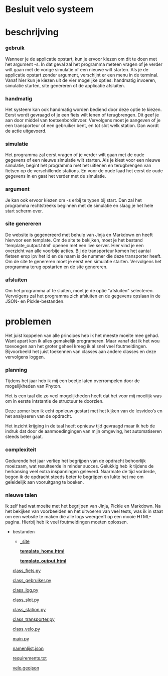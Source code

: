 # Besluit velo systeem

# beschrijving

### gebruik

Wanneer je de applicatie opstart, kun je ervoor kiezen om dit te doen met het argument -s. In dat geval zal het programma meteen vragen of je verder wilt gaan met de vorige simulatie of een nieuwe wilt starten. Als je de applicatie opstart zonder argument, verschijnt er een menu in de terminal. Vanaf hier kun je kiezen uit de vier mogelijke opties: handmatig invoeren, simulatie starten, site genereren of de applicatie afsluiten.

### handmatig

Het systeem kan ook handmatig worden bediend door deze optie te kiezen. Eerst wordt gevraagd of je een fiets wilt lenen of terugbrengen. Dit geef je aan door middel van toetsenbordinvoer. Vervolgens moet je aangeven of je een transporteur of een gebruiker bent, en tot slot welk station. Dan wordt de actie uitgevoerd.

### simulatie

Het programma zal eerst vragen of je verder wilt gaan met de oude gegevens of een nieuwe simulatie wilt starten. Als je kiest voor een nieuwe simulatie, begint het programma met het uitlenen en terugbrengen van fietsen op de verschillende stations. En voor de oude laad het eerst de oude gegevens in en gaat het verder met de simulatie.

### argument

Je kan ook ervoor kiezen om -s erbij te typen bij start. Dan zal het programma rechtstreeks beginnen met de simulatie en slaag je het hele start scherm over.

### site genereren

De website is gegenereerd met behulp van Jinja en Markdown en heeft hiervoor een template. Om de site te bekijken, moet je het bestand 'template_output.html' openen met een live server. Hier vind je een overzicht van alle voorbije acties. Bij de transporteur komen het aantal fietsen erop ipv het id en de naam is de nummer die deze transporter heeft. Om de site te genereren moet je eerst een simulatie starten. Vervolgens het programma terug opstarten en de site genereren.

### afsluiten

Om het programma af te sluiten, moet je de optie "afsluiten" selecteren. Vervolgens zal het programma zich afsluiten en de gegevens opslaan in de JSON- en Pickle-bestanden.

# problemen

Het juist koppelen van alle principes heb ik het meeste moeite mee gehad. Want apart kon ik alles gemakelijk programeren. Maar vanaf dat ik het wou toevoegen aan het groter geheel kreeg ik al snel veel foutmeldingen. Bijvoorbeeld het juist toekennen van classes aan andere classes en deze vervolgens loggen.

### planning

Tijdens het jaar heb ik mij een beetje laten overrompelen door de mogelijkheden van Phyton.

Het is een taal die zo veel mogelijkheden heeft dat het voor mij moeilijk was om in eerste intstantie de structuur te doorzien.

Deze zomer ben ik echt opnieuw gestart met het kijken van de lesvideo’s en het analyseren van de opdracht.

Het inzicht krijging in de taal heeft opnieuw tijd gevraagd maar ik heb de indruk dat door de aanmoedingingen van mijn omgeving, het automatiseren steeds beter gaat.

### complexiteit

Gedurende het jaar verliep het begrijpen van de opdracht behoorlijk moeizaam, wat resulteerde in minder succes. Gelukkig heb ik tijdens de herkansing veel extra inspanningen geleverd. Naarmate de tijd vorderde, begon ik de opdracht steeds beter te begrijpen en lukte het me om geleidelijk aan vooruitgang te boeken.

### nieuwe talen

Ik  zelf had wat moeite met het begrijpen van Jinja, Pickle en Markdown. Na het bekijken van voorbeelden en het uitvoeren van veel tests, was ik in staat om een website te maken die alle logs weergeeft op een mooie HTML-pagina. Hierbij heb ik veel foutmeldingen moeten oplossen.


- bestanden
    - [_site](https://github.com/kobeNev/final_velo/tree/main/_site)
        
        **[template_home.html](https://github.com/kobeNev/final_velo/blob/main/_site/template_home.html)**
        
        **[template_output.html](https://github.com/kobeNev/final_velo/blob/main/_site/template_output.html)**
        
    
    [class_fiets.py](https://github.com/kobeNev/final_velo/blob/main/class_fiets.py)
    
    [class_gebruiker.py](https://github.com/kobeNev/final_velo/blob/main/class_gebruiker.py)
    
    [class_log.py](https://github.com/kobeNev/final_velo/blob/main/class_log.py)
    
    [class_slot.py](https://github.com/kobeNev/final_velo/blob/main/class_slot.py)
    
    [class_station.py](https://github.com/kobeNev/final_velo/blob/main/class_station.py)
    
    [class_transporter.py](https://github.com/kobeNev/final_velo/blob/main/class_transporter.py)
    
    [class_velo.py](https://github.com/kobeNev/final_velo/blob/main/class_velo.py)
    
    [main.py](https://github.com/kobeNev/final_velo/blob/main/main.py)
    
    [namenlijst.json](https://github.com/kobeNev/final_velo/blob/main/namenlijst.json)
    
    [requirements.txt](https://github.com/kobeNev/final_velo/blob/main/requirements.txt)
    
    [velo.geojson](https://github.com/kobeNev/final_velo/blob/main/velo.geojson)

